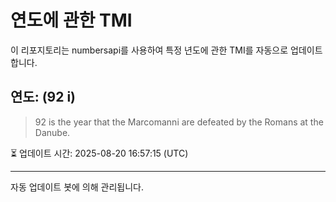 
# 연도에 관한 TMI

이 리포지토리는 numbersapi를 사용하여 특정 년도에 관한 TMI를 자동으로 업데이트합니다.

## 연도: (92 i)
> 92 is the year that the Marcomanni are defeated by the Romans at the Danube.

⏳ 업데이트 시간: 2025-08-20 16:57:15 (UTC)

---
자동 업데이트 봇에 의해 관리됩니다.
